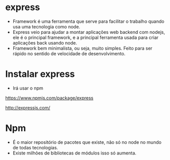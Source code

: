 # express

- Framework é uma ferramenta que serve para facilitar o trabalho quando usa uma tecnologia como node.
- Express veio para ajudar a montar aplicações web backend com nodejs, ele é o principal framework, e a principal ferramenta usada para criar aplicações back usando node.
- Framework bem minimalista, ou seja, muito simples. Feito para ser rápido no sentido de velocidade de desenvolvimento. 

# Instalar express

- Irá usar o npm  

https://www.npmjs.com/package/express

http://expressjs.com/

# Npm

- É o maior repositório de pacotes que existe, não só no node no mundo de todas tecnologias.
- Existe milhões de bibliotecas de módulos isso só aumenta.